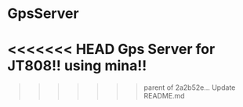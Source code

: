 # GpsServer
<<<<<<< HEAD
Gps Server for JT808!!
using mina!!
=======
>>>>>>> parent of 2a2b52e... Update README.md
